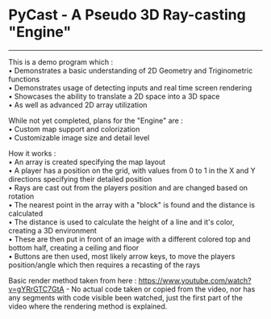 # PyCast - A Pseudo 3D Ray-casting "Engine"
---
This is a demo program which :    
• Demonstrates a basic understanding of 2D Geometry and Triginometric functions    
• Demonstrates usage of detecting inputs and real time screen rendering    
• Showcases the ability to translate a 2D space into a 3D space    
• As well as advanced 2D array utilization    

While not yet completed, plans for the "Engine" are :    
• Custom map support and colorization    
• Customizable image size and detail level    

How it works :    
• An array is created specifying the map layout    
• A player has a position on the grid, with values from 0 to 1 in the X and Y directions specifying their detailed position    
• Rays are cast out from the players position and are changed based on rotation    
• The nearest point in the array with a "block" is found and the distance is calculated    
• The distance is used to calculate the height of a line and it's color, creating a 3D environment    
• These are then put in front of an image with a different colored top and bottom half, creating a ceiling and floor    
• Buttons are then used, most likely arrow keys, to move the players position/angle which then requires a recasting of the rays    
    
Basic render method taken from here : https://www.youtube.com/watch?v=gYRrGTC7GtA - No actual code taken or copied from the video, nor has any segments with code visible been watched, just the first part of the video where the rendering method is explained.
